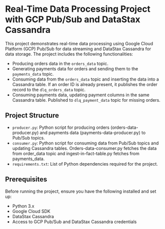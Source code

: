 # Real-Time Data Processing Project with GCP Pub/Sub and DataStax Cassandra

This project demonstrates real-time data processing using Google Cloud Platform (GCP) Pub/Sub for data streaming and DataStax Cassandra for data storage. The project includes the following functionalities:

- Producing orders data in the `orders_data` topic.
- Generating payments data for orders and sending them to the `payments_data` topic.
- Consuming data from the `orders_data` topic and inserting the data into a Cassandra table. If an order ID is already present, it publishes the order record to the `dlq_orders_data` topic.
- Consuming payments data, updating payment columns in the same Cassandra table. Published to `dlq_payment_data` topic for missing orders.

## Project Structure

- `producer.py`: Python script for producing orders (orders-data-producer.py) and payments data (payments-data-producer.py) to Pub/Sub topics.
- `consumer.py`: Python script for consuming data from Pub/Sub topics and updating Cassandra tables. Orders-data-consumer.py fetches the data from order_data topic and ingest-in-fact-table.py fetches from payments_data.
- `requirements.txt`: List of Python dependencies required for the project.

## Prerequisites

Before running the project, ensure you have the following installed and set up:

- Python 3.x
- Google Cloud SDK
- DataStax Cassandra
- Access to GCP Pub/Sub and DataStax Cassandra credentials


